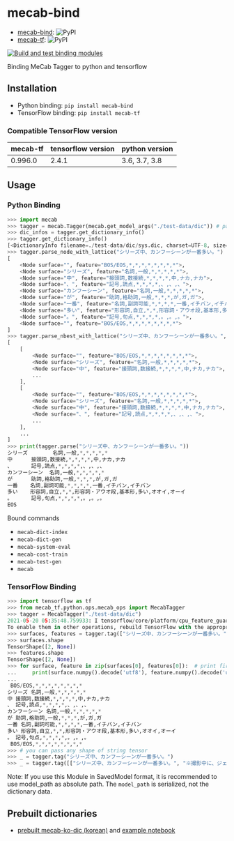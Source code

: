 # mecab-bind

* [mecab-bind](https://pypi.org/project/mecab-bind/): ![PyPI](https://img.shields.io/pypi/v/mecab-bind)
* [mecab-tf](https://pypi.org/project/mecab-tf/): ![PyPI](https://img.shields.io/pypi/v/mecab-tf)

[![Build and test binding modules](https://github.com/jeongukjae/mecab-bind/actions/workflows/build-and-test.yml/badge.svg)](https://github.com/jeongukjae/mecab-bind/actions/workflows/build-and-test.yml)

Binding MeCab Tagger to python and tensorflow

## Installation

* Python binding: `pip install mecab-bind`
* TensorFlow binding: `pip install mecab-tf`

### Compatible TensorFlow version

|mecab-tf|tensorflow version|python version|
|---|---|---|
|0.996.0|2.4.1|3.6, 3.7, 3.8|

## Usage

### Python Binding

```python
>>> import mecab
>>> tagger = mecab.Tagger(mecab.get_model_args("./test-data/dic")) # pass dictionary path instead of "./test-data/dic"
>>> dic_infos = tagger.get_dictionary_info()
>>> tagger.get_dictionary_info()
[<DictionaryInfo filename=./test-data/dic/sys.dic, charset=UTF-8, size=4335, type=0, lsize=346, rsize=346, version=102>]
>>> tagger.parse_node_with_lattice("シリーズ中、カンフーシーンが一番多い。")
[
    <Node surface="", feature="BOS/EOS,*,*,*,*,*,*,*,*">,
    <Node surface="シリーズ", feature="名詞,一般,*,*,*,*,*">,
    <Node surface="中", feature="接頭詞,数接続,*,*,*,*,中,ナカ,ナカ">,
    <Node surface="、", feature="記号,読点,*,*,*,*,、,、,、">,
    <Node surface="カンフーシーン", feature="名詞,一般,*,*,*,*,*">,
    <Node surface="が", feature="助詞,格助詞,一般,*,*,*,が,ガ,ガ">,
    <Node surface="一番", feature="名詞,副詞可能,*,*,*,*,一番,イチバン,イチバン">,
    <Node surface="多い", feature="形容詞,自立,*,*,形容詞・アウオ段,基本形,多い,オオイ,オーイ">,
    <Node surface="。", feature="記号,句点,*,*,*,*,。,。,。">,
    <Node surface="", feature="BOS/EOS,*,*,*,*,*,*,*,*">
]
>>> tagger.parse_nbest_with_lattice("シリーズ中、カンフーシーンが一番多い。", 10)
[
    [
        <Node surface="", feature="BOS/EOS,*,*,*,*,*,*,*,*">,
        <Node surface="シリーズ", feature="名詞,一般,*,*,*,*,*">,
        <Node surface="中", feature="接頭詞,数接続,*,*,*,*,中,ナカ,ナカ">,
        ...
    ],
    [
        <Node surface="", feature="BOS/EOS,*,*,*,*,*,*,*,*">,
        <Node surface="シリーズ", feature="名詞,一般,*,*,*,*,*">,
        <Node surface="中", feature="接頭詞,数接続,*,*,*,*,中,ナカ,ナカ">,
        <Node surface="、", feature="記号,読点,*,*,*,*,、,、,、">,
        ...
    ],
    ...
]
>>> print(tagger.parse("シリーズ中、カンフーシーンが一番多い。"))
シリーズ        名詞,一般,*,*,*,*,*
中      接頭詞,数接続,*,*,*,*,中,ナカ,ナカ
、      記号,読点,*,*,*,*,、,、,、
カンフーシーン  名詞,一般,*,*,*,*,*
が      助詞,格助詞,一般,*,*,*,が,ガ,ガ
一番    名詞,副詞可能,*,*,*,*,一番,イチバン,イチバン
多い    形容詞,自立,*,*,形容詞・アウオ段,基本形,多い,オオイ,オーイ
。      記号,句点,*,*,*,*,。,。,。
EOS

```

Bound commands

* `mecab-dict-index`
* `mecab-dict-gen`
* `mecab-system-eval`
* `mecab-cost-train`
* `mecab-test-gen`
* `mecab`

### TensorFlow Binding

```python
>>> import tensorflow as tf
>>> from mecab_tf.python.ops.mecab_ops import MecabTagger
>>> tagger = MecabTagger("./test-data/dic")
2021-05-20 05:35:48.759933: I tensorflow/core/platform/cpu_feature_guard.cc:142] This TensorFlow binary is optimized with oneAPI Deep Neural Network Library (oneDNN) to use the following CPU instructions in performance-critical operations:  AVX2 FMA
To enable them in other operations, rebuild TensorFlow with the appropriate compiler flags.
>>> surfaces, features = tagger.tag(["シリーズ中、カンフーシーンが一番多い。", "※撮影中に、ジェット・リーが失踪。"])
>>> surfaces.shape
TensorShape([2, None])
>>> features.shape
TensorShape([2, None])
>>> for surface, feature in zip(surfaces[0], features[0]):  # print first sentence
...     print(surface.numpy().decode('utf8'), feature.numpy().decode('utf8'))
...
 BOS/EOS,*,*,*,*,*,*,*,*
シリーズ 名詞,一般,*,*,*,*,*
中 接頭詞,数接続,*,*,*,*,中,ナカ,ナカ
、 記号,読点,*,*,*,*,、,、,、
カンフーシーン 名詞,一般,*,*,*,*,*
が 助詞,格助詞,一般,*,*,*,が,ガ,ガ
一番 名詞,副詞可能,*,*,*,*,一番,イチバン,イチバン
多い 形容詞,自立,*,*,形容詞・アウオ段,基本形,多い,オオイ,オーイ
。 記号,句点,*,*,*,*,。,。,。
 BOS/EOS,*,*,*,*,*,*,*,*
>>> # you can pass any shape of string tensor
>>> _ = tagger.tag("シリーズ中、カンフーシーンが一番多い。")
>>> _ = tagger.tag([["シリーズ中、カンフーシーンが一番多い。", "※撮影中に、ジェット・リーが失踪。"]])
```

Note: If you use this Module in SavedModel format, it is recommended to use model_path as absolute path.
      The `model_path` is serialized, not the dictionary data.

## Prebuilt dictionaries

* [prebuilt mecab-ko-dic (korean)](https://github.com/jeongukjae/mecab-ko-dic-prebuilt) and [example notebook](https://github.com/jeongukjae/mecab-ko-dic-prebuilt/blob/main/example-of-mecab-ko-dic-prebuilt--and-mecab-tf.ipynb)
